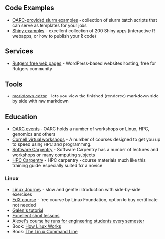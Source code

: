 

## Code Examples

- [OARC-provided slurm examples](https://github.com/rutgers-oarc/training/tree/master/slurm_examples) - collection of slurm batch scripts that can serve as templates for your jobs
- [Shiny examples](https://github.com/rstudio/shiny-examples) - excellent collection of 200 Shiny apps (interactive R webapps, or how to publish your R code)

## Services

- [Rutgers free web pages](http://sites.rutgers.edu) - WordPress-based websites hosting, free for Rutgers community

## Tools

- [markdown editor](https://stackedit.io) - lets you view the finished (rendered) markdown side by side with raw markdown

## Education

- [OARC events](https://oarc.rutgers.edu/events/) - OARC holds a number of workshops on Linux, HPC, genomics and others
- [Cornell virtual workshops](https://cvw.cac.cornell.edu/topics) - A number of courses designed to get you up to speed using HPC and programming. 
- [Software Carpentry](http://swcarpentry.github.io/shell-novice/) - Software Carpentry has a number of lectures and workshops on many computing subjects
- [HPC Carpentry](https://hpc-carpentry.github.io/) - HPC carpentry - course materials much like this training guide, especially suited for a novice

### Linux
- [Linux Journey](https://linuxjourney.com/) - slow and gentle introduction with side-by-side exercises
- [EdX course](https://www.edx.org/course/introduction-linux-linuxfoundationx-lfs101x-1) - free course by Linux Foundation, option to buy certificate not needed
- [Galen's tutorial](http://www.rci.rutgers.edu/~gc563/linux/index.html)
- [Excellent short lessons](http://www.ee.surrey.ac.uk/Teaching/Unix/)
- [Alexei's course he runs for engineering students every semester](http://linuxcourse.rutgers.edu/)
- Book: [How Linux Works](https://nostarch.com/howlinuxworks2)
- Book: [The Linux Command Line](https://nostarch.com/tlcl)
